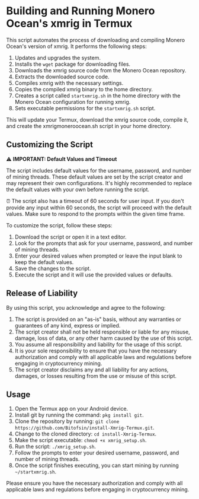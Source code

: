 # Building and Running Monero Ocean's xmrig in Termux

This script automates the process of downloading and compiling Monero Ocean's version of xmrig. It performs the following steps:

1. Updates and upgrades the system.
2. Installs the `wget` package for downloading files.
3. Downloads the xmrig source code from the Monero Ocean repository.
4. Extracts the downloaded source code.
5. Compiles xmrig with the necessary settings.
6. Copies the compiled xmrig binary to the home directory.
7. Creates a script called `startxmrig.sh` in the home directory with the Monero Ocean configuration for running xmrig.
8. Sets executable permissions for the `startxmrig.sh` script.

This will update your Termux, download the xmrig source code, compile it, and create the xmrigmoneroocean.sh script in your home directory.

## Customizing the Script

⚠️ **IMPORTANT: Default Values and Timeout**

The script includes default values for the username, password, and number of mining threads. These default values are set by the script creator and may represent their own configurations. It's highly recommended to replace the default values with your own before running the script.

⏰ The script also has a timeout of 60 seconds for user input. If you don't provide any input within 60 seconds, the script will proceed with the default values. Make sure to respond to the prompts within the given time frame.

To customize the script, follow these steps:

1. Download the script or open it in a text editor.
2. Look for the prompts that ask for your username, password, and number of mining threads.
3. Enter your desired values when prompted or leave the input blank to keep the default values.
4. Save the changes to the script.
5. Execute the script and it will use the provided values or defaults.

## Release of Liability

By using this script, you acknowledge and agree to the following:

1. The script is provided on an "as-is" basis, without any warranties or guarantees of any kind, express or implied.
2. The script creator shall not be held responsible or liable for any misuse, damage, loss of data, or any other harm caused by the use of this script.
3. You assume all responsibility and liability for the usage of this script.
4. It is your sole responsibility to ensure that you have the necessary authorization and comply with all applicable laws and regulations before engaging in cryptocurrency mining.
5. The script creator disclaims any and all liability for any actions, damages, or losses resulting from the use or misuse of this script.

## Usage

1. Open the Termux app on your Android device.
2. Install git by running the command: `pkg install git`.
3. Clone the repository by running: `git clone https://github.com/Bitofsin/install-Xmrig-Termux.git`.
4. Change to the cloned directory: `cd install-Xmrig-Termux`.
5. Make the script executable: `chmod +x xmrig_setup.sh`.
6. Run the script: `./xmrig_setup.sh`.
7. Follow the prompts to enter your desired username, password, and number of mining threads.
8. Once the script finishes executing, you can start mining by running `~/startxmrig.sh`.

Please ensure you have the necessary authorization and comply with all applicable laws and regulations before engaging in cryptocurrency mining.


